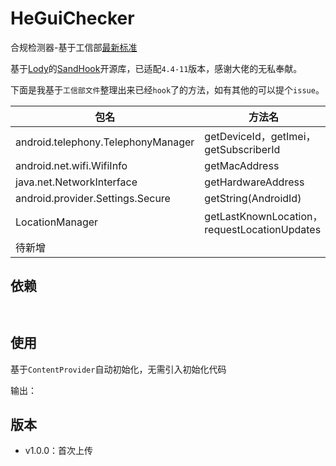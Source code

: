 # HeGuiChecker

合规检测器-基于工信部[最新标准](http://www.gov.cn/zhengce/zhengceku/2020-08/02/content_5531975.htm)

基于[Lody](https://github.com/asLody)的[SandHook](https://github.com/asLody/SandHook)开源库，已适配`4.4-11`版本，感谢大佬的无私奉献。

下面是我基于`工信部文件`整理出来已经`hook`了的方法，如有其他的可以提个`issue`。

| 包名                               | 方法名                                       |
| ---------------------------------- | -------------------------------------------- |
| android.telephony.TelephonyManager | getDeviceId，getImei，getSubscriberId        |
| android.net.wifi.WifiInfo          | getMacAddress                                |
| java.net.NetworkInterface          | getHardwareAddress                           |
| android.provider.Settings.Secure   | getString(AndroidId)                         |
| LocationManager                    | getLastKnownLocation，requestLocationUpdates |
| 待新增                             |                                              |

## 依赖

```groovy
```

```groovy

```

## 使用

基于`ContentProvider`自动初始化，无需引入初始化代码

输出：



## 版本

* v1.0.0：首次上传